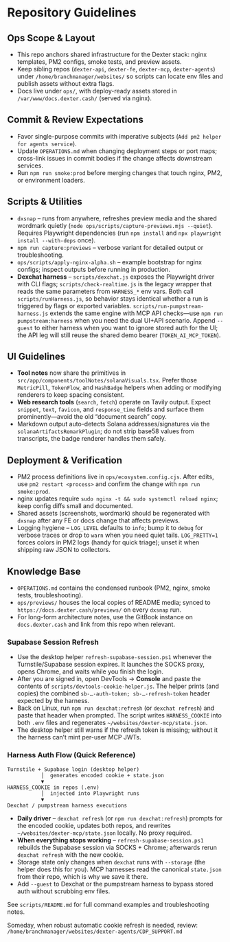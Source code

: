 # Repository Guidelines

## Ops Scope & Layout
- This repo anchors shared infrastructure for the Dexter stack: nginx templates, PM2 configs, smoke tests, and preview assets.
- Keep sibling repos (`dexter-api`, `dexter-fe`, `dexter-mcp`, `dexter-agents`) under `/home/branchmanager/websites/` so scripts can locate env files and publish assets without extra flags.
- Docs live under `ops/`, with deploy-ready assets stored in `/var/www/docs.dexter.cash/` (served via nginx).

## Commit & Review Expectations
- Favor single-purpose commits with imperative subjects (`Add pm2 helper for agents service`).
- Update `OPERATIONS.md` when changing deployment steps or port maps; cross-link issues in commit bodies if the change affects downstream services.
- Run `npm run smoke:prod` before merging changes that touch nginx, PM2, or environment loaders.

## Scripts & Utilities
- `dxsnap` – runs from anywhere, refreshes preview media and the shared wordmark quietly (`node ops/scripts/capture-previews.mjs --quiet`). Requires Playwright dependencies (run `npm install` and `npx playwright install --with-deps` once).
- `npm run capture:previews` – verbose variant for detailed output or troubleshooting.
- `ops/scripts/apply-nginx-alpha.sh` – example bootstrap for nginx configs; inspect outputs before running in production.
- **Dexchat harness** – `scripts/dexchat.js` exposes the Playwright driver with CLI flags; `scripts/check-realtime.js` is the legacy wrapper that reads the same parameters from `HARNESS_*` env vars. Both call `scripts/runHarness.js`, so behavior stays identical whether a run is triggered by flags or exported variables. `scripts/run-pumpstream-harness.js` extends the same engine with MCP API checks—use `npm run pumpstream:harness` when you need the dual UI+API scenario. Append `--guest` to either harness when you want to ignore stored auth for the UI; the API leg will still reuse the shared demo bearer (`TOKEN_AI_MCP_TOKEN`).

## UI Guidelines
- **Tool notes** now share the primitives in `src/app/components/toolNotes/solanaVisuals.tsx`. Prefer those `MetricPill`, `TokenFlow`, and `HashBadge` helpers when adding or modifying renderers to keep spacing consistent.
- **Web research tools** (`search`, `fetch`) operate on Tavily output. Expect `snippet`, `text`, `favicon`, and `response_time` fields and surface them prominently—avoid the old “document search” copy.
- Markdown output auto-detects Solana addresses/signatures via the `solanaArtifactsRemarkPlugin`; do not strip base58 values from transcripts, the badge renderer handles them safely.

## Deployment & Verification
- PM2 process definitions live in `ops/ecosystem.config.cjs`. After edits, use `pm2 restart <process>` and confirm the change with `npm run smoke:prod`.
- nginx updates require `sudo nginx -t && sudo systemctl reload nginx`; keep config diffs small and documented.
- Shared assets (screenshots, wordmark) should be regenerated with `dxsnap` after any FE or docs change that affects previews.
- Logging hygiene – `LOG_LEVEL` defaults to `info`; bump it to `debug` for verbose traces or drop to `warn` when you need quiet tails. `LOG_PRETTY=1` forces colors in PM2 logs (handy for quick triage); unset it when shipping raw JSON to collectors.

## Knowledge Base
- `OPERATIONS.md` contains the condensed runbook (PM2, nginx, smoke tests, troubleshooting).
- `ops/previews/` houses the local copies of README media; synced to `https://docs.dexter.cash/previews/` on every `dxsnap` run.
- For long-form architecture notes, use the GitBook instance on `docs.dexter.cash` and link from this repo when relevant.
### Supabase Session Refresh

- Use the desktop helper `refresh-supabase-session.ps1` whenever the Turnstile/Supabase session expires. It launches the SOCKS proxy, opens Chrome, and waits while you finish the login.
- After you are signed in, open DevTools → **Console** and paste the contents of `scripts/devtools-cookie-helper.js`. The helper prints (and copies) the combined `sb-…-auth-token; sb-…-refresh-token` header expected by the harness.
- Back on Linux, run `npm run dexchat:refresh` (or `dexchat refresh`) and paste that header when prompted. The script writes `HARNESS_COOKIE` into both `.env` files and regenerates `~/websites/dexter-mcp/state.json`.
- The desktop helper still warns if the refresh token is missing; without it the harness can’t mint per-user MCP JWTs.

### Harness Auth Flow (Quick Reference)

```
Turnstile + Supabase login (desktop helper)
           │  generates encoded cookie + state.json
           ▼
HARNESS_COOKIE in repos (.env)
           │  injected into Playwright runs
           ▼
Dexchat / pumpstream harness executions
```

- **Daily driver** – `dexchat refresh` (or `npm run dexchat:refresh`) prompts for the encoded cookie, updates both repos, and rewrites `~/websites/dexter-mcp/state.json` locally. No proxy required.
- **When everything stops working** – `refresh-supabase-session.ps1` rebuilds the Supabase session via SOCKS + Chrome; afterwards rerun `dexchat refresh` with the new cookie.
- Storage state only changes when `dexchat` runs with `--storage` (the helper does this for you). MCP harnesses read the canonical `state.json` from their repo, which is why we save it there.
- Add `--guest` to Dexchat or the pumpstream harness to bypass stored auth without scrubbing env files.

See `scripts/README.md` for full command examples and troubleshooting notes.

Someday, when robust automatic cookie refresh is needed, review: `/home/branchmanager/websites/dexter-agents/CDP_SUPPORT.md`
